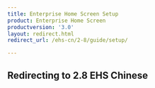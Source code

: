 ```yaml
---
title: Enterprise Home Screen Setup
product: Enterprise Home Screen
productversion: '3.0'
layout: redirect.html
redirect_url: /ehs-cn/2-8/guide/setup/

---
```


## Redirecting to 2.8 EHS Chinese

